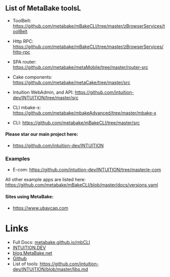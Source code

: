 
## List of MetaBake toolsL

- ToolBelt: https://github.com/metabake/mBakeCLI/tree/master/zBrowserServices/toolBelt
- Http RPC: https://github.com/metabake/mBakeCLI/tree/master/zBrowserServices/http-rpc
- SPA router: https://github.com/metabake/metaMobile/tree/master/router-src
- Cake components: https://github.com/metabake/metaCake/tree/master/src

- Intuition WebAdmin, and API: https://github.com/intuition-dev/INTUITION/tree/master/src
- CLI mbake-x: https://github.com/metabake/mbakeAdvanced/tree/master/mbake-x
- CLI: https://github.com/metabake/mBakeCLI/tree/master/src


#### Please star our main project here:
- https://github.com/intuition-dev/INTUITION


### Examples

- E-com: https://github.com/intuition-dev/INTUITION/tree/master/e-com

All other example apps are listed here: https://github.com/metabake/mBakeCLI/blob/master/docs/versions.yaml

#### Sites using MetaBake:
- https://www.ubaycap.com


# Links
- Full Docs: [metabake.github.io/mbCLI](http://metabake.github.io/mbCLI)
- [INTUITION.DEV](https://www.INTUITION.DEV)
- [blog.MetaBake.net](http://blog.MetaBake.net)
- [Github](http://git.INTUITION.DEV)
- List of tools: https://github.com/intuition-dev/INTUITION/blob/master/libs.md



